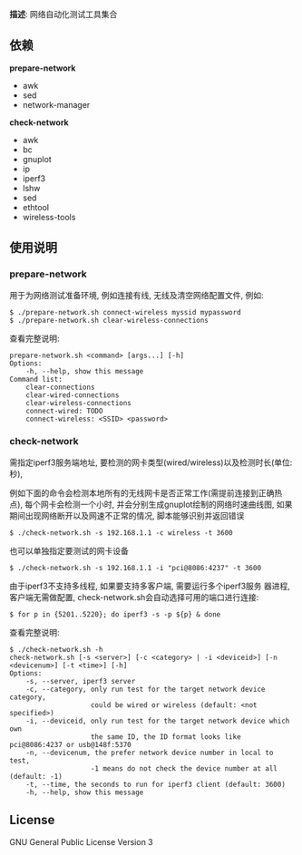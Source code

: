 **描述**: 网络自动化测试工具集合

## 依赖

**prepare-network**
- awk
- sed
- network-manager

**check-network**
- awk
- bc
- gnuplot
- ip
- iperf3
- lshw
- sed
- ethtool
- wireless-tools

## 使用说明

### prepare-network

用于为网络测试准备环境, 例如连接有线, 无线及清空网络配置文件, 例如:
```
$ ./prepare-network.sh connect-wireless myssid mypassword
$ ./prepare-network.sh clear-wireless-connections
```

查看完整说明:
```
prepare-network.sh <command> [args...] [-h]
Options:
    -h, --help, show this message
Command list:
    clear-connections
    clear-wired-connections
    clear-wireless-connections
    connect-wired: TODO
    connect-wireless: <SSID> <password>
```

### check-network

需指定iperf3服务端地址, 要检测的网卡类型(wired/wireless)以及检测时长(单位:秒),

例如下面的命令会检测本地所有的无线网卡是否正常工作(需提前连接到正确热
点), 每个网卡会检测一个小时, 并会分别生成gnuplot绘制的网络时速曲线图,
如果期间出现网络断开以及网速不正常的情况, 脚本能够识别并返回错误
```
$ ./check-network.sh -s 192.168.1.1 -c wireless -t 3600
```

也可以单独指定要测试的网卡设备
```
$ ./check-network.sh -s 192.168.1.1 -i "pci@8086:4237" -t 3600
```

由于iperf3不支持多线程, 如果要支持多客户端, 需要运行多个iperf3服务
器进程, 客户端无需做配置, check-network.sh会自动选择可用的端口进行连接:
```
$ for p in {5201..5220}; do iperf3 -s -p ${p} & done
```

查看完整说明:
```
$ ./check-network.sh -h
check-network.sh [-s <server>] [-c <category> | -i <deviceid>] [-n <devicenum>] [-t <time>] [-h]
Options:
    -s, --server, iperf3 server
    -c, --category, only run test for the target network device category,
                    could be wired or wireless (default: <not specified>)
    -i, --deviceid, only run test for the target network device which own
                    the same ID, the ID format looks like pci@8086:4237 or usb@148f:5370
    -n, --devicenum, the prefer network device number in local to test,
                    -1 means do not check the device number at all (default: -1)
    -t, --time, the seconds to run for iperf3 client (default: 3600)
    -h, --help, show this message
```

## License

GNU General Public License Version 3
